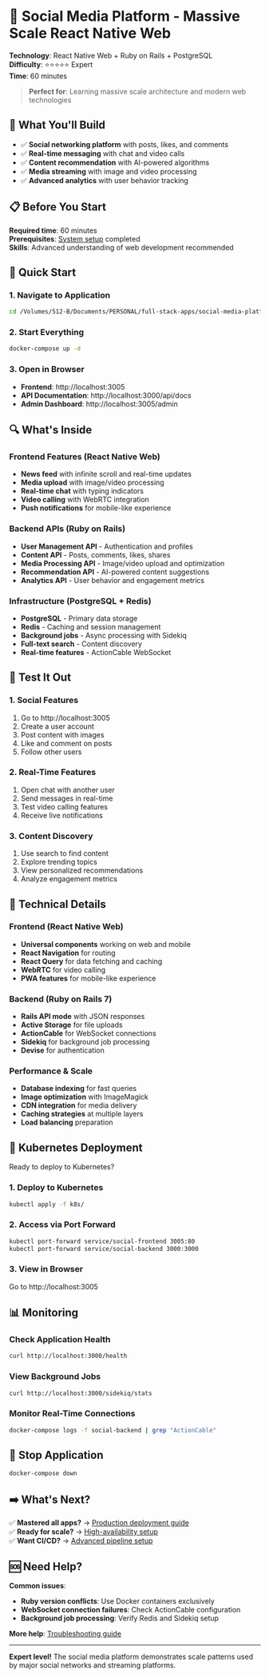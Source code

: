 # 📱 Social Media Platform - Massive Scale React Native Web

**Technology**: React Native Web + Ruby on Rails + PostgreSQL  
**Difficulty**: ⭐⭐⭐⭐⭐ Expert  
**Time**: 60 minutes

> **Perfect for**: Learning massive scale architecture and modern web technologies

## 🎯 What You'll Build
- ✅ **Social networking platform** with posts, likes, and comments
- ✅ **Real-time messaging** with chat and video calls
- ✅ **Content recommendation** with AI-powered algorithms
- ✅ **Media streaming** with image and video processing
- ✅ **Advanced analytics** with user behavior tracking

## 📋 Before You Start
**Required time**: 60 minutes  
**Prerequisites**: [System setup](../getting-started/system-setup.md) completed  
**Skills**: Advanced understanding of web development recommended

## 🚀 Quick Start

### 1. Navigate to Application
```bash
cd /Volumes/512-B/Documents/PERSONAL/full-stack-apps/social-media-platform
```

### 2. Start Everything
```bash
docker-compose up -d
```

### 3. Open in Browser
- **Frontend**: http://localhost:3005
- **API Documentation**: http://localhost:3000/api/docs
- **Admin Dashboard**: http://localhost:3005/admin

## 🔍 What's Inside

### Frontend Features (React Native Web)
- **News feed** with infinite scroll and real-time updates
- **Media upload** with image/video processing
- **Real-time chat** with typing indicators
- **Video calling** with WebRTC integration
- **Push notifications** for mobile-like experience

### Backend APIs (Ruby on Rails)
- **User Management API** - Authentication and profiles
- **Content API** - Posts, comments, likes, shares
- **Media Processing API** - Image/video upload and optimization
- **Recommendation API** - AI-powered content suggestions
- **Analytics API** - User behavior and engagement metrics

### Infrastructure (PostgreSQL + Redis)
- **PostgreSQL** - Primary data storage
- **Redis** - Caching and session management
- **Background jobs** - Async processing with Sidekiq
- **Full-text search** - Content discovery
- **Real-time features** - ActionCable WebSocket

## 🧪 Test It Out

### 1. Social Features
1. Go to http://localhost:3005
2. Create a user account
3. Post content with images
4. Like and comment on posts
5. Follow other users

### 2. Real-Time Features
1. Open chat with another user
2. Send messages in real-time
3. Test video calling features
4. Receive live notifications

### 3. Content Discovery
1. Use search to find content
2. Explore trending topics
3. View personalized recommendations
4. Analyze engagement metrics

## 🔧 Technical Details

### Frontend (React Native Web)
- **Universal components** working on web and mobile
- **React Navigation** for routing
- **React Query** for data fetching and caching
- **WebRTC** for video calling
- **PWA features** for mobile-like experience

### Backend (Ruby on Rails 7)
- **Rails API mode** with JSON responses
- **Active Storage** for file uploads
- **ActionCable** for WebSocket connections
- **Sidekiq** for background job processing
- **Devise** for authentication

### Performance & Scale
- **Database indexing** for fast queries
- **Image optimization** with ImageMagick
- **CDN integration** for media delivery
- **Caching strategies** at multiple layers
- **Load balancing** preparation

## 🚀 Kubernetes Deployment

Ready to deploy to Kubernetes?

### 1. Deploy to Kubernetes
```bash
kubectl apply -f k8s/
```

### 2. Access via Port Forward
```bash
kubectl port-forward service/social-frontend 3005:80
kubectl port-forward service/social-backend 3000:3000
```

### 3. View in Browser
Go to http://localhost:3005

## 📊 Monitoring

### Check Application Health
```bash
curl http://localhost:3000/health
```

### View Background Jobs
```bash
curl http://localhost:3000/sidekiq/stats
```

### Monitor Real-Time Connections
```bash
docker-compose logs -f social-backend | grep "ActionCable"
```

## 🔄 Stop Application

```bash
docker-compose down
```

## ➡️ What's Next?

✅ **Mastered all apps?** → [Production deployment guide](../deployment/production-ready.md)  
✅ **Ready for scale?** → [High-availability setup](../kubernetes/high-availability.md)  
✅ **Want CI/CD?** → [Advanced pipeline setup](../getting-started/enterprise-setup.md)

## 🆘 Need Help?

**Common issues**:
- **Ruby version conflicts**: Use Docker containers exclusively
- **WebSocket connection failures**: Check ActionCable configuration
- **Background job processing**: Verify Redis and Sidekiq setup

**More help**: [Troubleshooting guide](../troubleshooting/common-issues.md)

---

**Expert level!** The social media platform demonstrates scale patterns used by major social networks and streaming platforms.